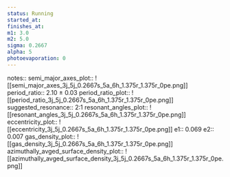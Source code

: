 ```yaml
---
status: Running
started_at:
finishes_at:
m1: 3.0
m2: 5.0
sigma: 0.2667
alpha: 5
photoevaporation: 0
---
```


notes::
semi_major_axes_plot:: ![[semi_major_axes_3j_5j_0.2667s_5a_6h_1.375r_1.375r_0pe.png]]
period_ratio:: 2.10 ± 0.03
period_ratio_plot:: ![[period_ratio_3j_5j_0.2667s_5a_6h_1.375r_1.375r_0pe.png]]
suggested_resonance:: 2:1
resonant_angles_plot:: ![[resonant_angles_3j_5j_0.2667s_5a_6h_1.375r_1.375r_0pe.png]]
eccentricity_plot:: ![[eccentricity_3j_5j_0.2667s_5a_6h_1.375r_1.375r_0pe.png]]
e1:: 0.069
e2:: 0.007
gas_density_plot:: ![[gas_density_3j_5j_0.2667s_5a_6h_1.375r_1.375r_0pe.png]]
azimuthally_avged_surface_density_plot:: ![[azimuthally_avged_surface_density_3j_5j_0.2667s_5a_6h_1.375r_1.375r_0pe.png]]
